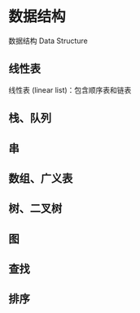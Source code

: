 # 数据结构

数据结构 Data Structure



## 线性表

线性表 (linear list)：包含顺序表和链表

## 栈、队列



## 串



## 数组、广义表



## 树、二叉树



## 图



## 查找



## 排序



